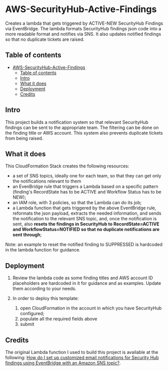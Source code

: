 # AWS-SecurityHub-Active-Findings
Creates a lambda that gets triggered by ACTIVE-NEW SecurityHub Findings via EventBridge. The lambda formats SecurityHub findings json code into a more readable format and notifies via SNS. It also updates notified findings so that no duplicate tickets are raised.

## Table of contents
- [AWS-SecurityHub-Active-Findings](#aws-securityhub-active-findings)
  - [Table of contents](#table-of-contents)
  - [Intro](#intro)
  - [What it does](#what-it-does)
  - [Deployment](#deployment)
  - [Credits](#credits)

## Intro
This project builds a notification system so that relevant SecurityHub findings can be sent to the appropriate team. The filtering can be done on the finding title or AWS account. This system also prevents duplicate tickets from being raised.

## What it does
This CloudFormation Stack creates the following resources:
* a set of SNS topics, ideally one for each team, so that they can get only the notifications relevant to them
* an EvenBridge rule that triggers a Lambda based on a specific pattern (finding's RecordState has to be ACTIVE and Workflow Status has to be NEW);
* an IAM role, with 3 policies, so that the Lambda can do its job;
* a Lambda function that gets triggered by the above EventBridge rule, reformats the json payload, extracts the needed information, and sends the notification to the relevant SNS topic, and, once the notification is sent, also **resets the findings in SecurityHub to RecordState=ACTIVE and WorkflowStatus=NOTIFIED so that no duplicate notifications are sent through**;

Note: an example to reset the notified finding to SUPPRESSED is hardcoded in the lambda function for guidance.


## Deployment
1. Review the lambda code as some finding titles and AWS account ID placeholders are hardcoded in it for guidance and as examples. Update them according to your needs.

2. In order to deploy this template:
   1. open CloudFormation in the account in which you have SecurityHub configured;
   2. populate all the required fields above
   3. submit

## Credits
The original Lambda function I used to build this project is available at the following: [How do I set up customized email notifications for Security Hub findings using EventBridge with an Amazon SNS topic?](https://aws.amazon.com/premiumsupport/knowledge-center/sns-email-notifications-eventbridge/).
